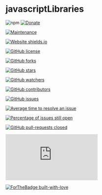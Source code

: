 # javascriptLibraries
![npm](https://img.shields.io/npm/v/string-substitution?style=plastic)
[![Donate](https://img.shields.io/badge/Donate-PayPal-green.svg)](seraphin.cherubin@gmail.com)

[![Maintenance](https://img.shields.io/badge/Maintained%3F-yes-green.svg)](https://github.com/StephanieCherubin/javascriptLibraries/graphs/commit-activity)

[![Website shields.io](https://img.shields.io/website-up-down-green-red/http/shields.io.svg)](http://shields.io/)

[![GitHub license](https://img.shields.io/github/license/StephanieCherubin/javascriptLibraries)](https://github.com/StephanieCherubin/javascriptLibraries/blob/master/LICENSE)

[![GitHub forks](https://img.shields.io/github/forks/Naereen/StrapDown.js.svg?style=social&label=Fork&maxAge=2592000)](https://github.com/StephanieCherubin/javascriptLibraries/network/members)

[![GitHub stars](https://img.shields.io/github/stars/Naereen/StrapDown.js.svg?style=social&label=Star&maxAge=2592000)](https://github.com/StephanieCherubin/javascriptLibraries/stargazers/)

[![GitHub watchers](https://img.shields.io/github/watchers/Naereen/StrapDown.js.svg?style=social&label=Watch&maxAge=2592000)](https://github.com/StephanieCherubin/javascriptLibraries/watchers)

[![GitHub contributors](https://img.shields.io/github/contributors/Naereen/StrapDown.js.svg)](https://github.com/StephanieCherubin/javascriptLibraries/graphs/contributors)

[![GitHub issues](https://img.shields.io/github/issues/Naereen/StrapDown.js.svg)](https://GitHub.com/Naereen/StrapDown.js/issues/)

[![Average time to resolve an issue](http://isitmaintained.com/badge/resolution/StephanieCherubin/badges.svg)](http://isitmaintained.com/project/StephanieCherubin/badges "Average time to resolve an issue")

[![Percentage of issues still open](http://isitmaintained.com/badge/open/Naereen/badges.svg)](http://isitmaintained.com/project/Naereen/badges "Percentage of issues still open")

[![GitHub pull-requests closed](https://img.shields.io/github/issues-pr-closed/StephanieCherubin/javascriptLibraries.js.svg)](https://GitHub.com/StephanieCherubin/javascriptLibraries.js/pull/)

[![Only 32 Kb](https://badge-size.herokuapp.com/StephanieCherubin/javascriptLibraries.js/master/strapdown.min.js)](https://github.com/StephanieCherubin/javascriptLibraries.js/blob/master/javascriptLibraries.min.js)

[![ForTheBadge built-with-love](http://ForTheBadge.com/images/badges/built-with-love.svg)](https://GitHub.com/StephanieCherubin/)

